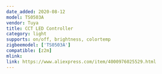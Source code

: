 ```yaml
---
date_added: 2020-08-12
model: TS0503A
vendor: Tuya
title: CCT LED Controller 
category: light
supports: on/off, brightness, colortemp
zigbeemodel: ['TS0503A']
compatible: [z2m]
mlink: 
link: https://www.aliexpress.com/item/4000976025529.html
---
```

